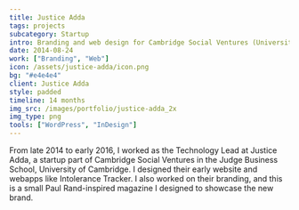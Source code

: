 ```yaml
---
title: Justice Adda
tags: projects
subcategory: Startup
intro: Branding and web design for Cambridge Social Ventures (University of Cambridge) startup trying to break barriers in justice.
date: 2014-08-24
work: ["Branding", "Web"]
icon: /assets/justice-adda/icon.png
bg: "#e4e4e4"
client: Justice Adda
style: padded
timeline: 14 months
img_src: /images/portfolio/justice-adda_2x
img_type: png
tools: ["WordPress", "InDesign"]
---
```


From late 2014 to early 2016, I worked as the Technology Lead at Justice Adda, a startup part of Cambridge Social Ventures in the Judge Business School, University of Cambridge. I designed their early website and webapps like Intolerance Tracker. I also worked on their branding, and this is a small Paul Rand-inspired magazine I designed to showcase the new brand.

<div class="two-images shadow">
  <div><img alt="" src="/assets/justice-adda/0001.jpg"></div>
  <div><img alt="" src="/assets/justice-adda/0002.jpg"></div>
</div>
<div class="two-images shadow">
  <div><img alt="" src="/assets/justice-adda/0003.jpg"></div>
  <div><img alt="" src="/assets/justice-adda/0004.jpg"></div>
</div>
<div class="two-images shadow">
  <div><img alt="" src="/assets/justice-adda/0005.jpg"></div>
  <div><img alt="" src="/assets/justice-adda/0006.jpg"></div>
</div>
<div class="two-images shadow">
  <div><img alt="" src="/assets/justice-adda/0007.jpg"></div>
  <div><img alt="" src="/assets/justice-adda/0008.jpg"></div>
</div>
<div class="two-images shadow">
  <div><img alt="" src="/assets/justice-adda/0009.jpg"></div>
  <div><img alt="" src="/assets/justice-adda/0010.jpg"></div>
</div>
<div class="two-images shadow">
  <div><img alt="" src="/assets/justice-adda/0011.jpg"></div>
  <div><img alt="" src="/assets/justice-adda/0012.jpg"></div>
</div>
<div class="two-images shadow">
  <div><img alt="" src="/assets/justice-adda/0013.jpg"></div>
  <div><img alt="" src="/assets/justice-adda/0014.jpg"></div>
</div>
<div class="two-images shadow">
  <div><img alt="" src="/assets/justice-adda/0015.jpg"></div>
  <div><img alt="" src="/assets/justice-adda/0016.jpg"></div>
</div>
<div class="two-images shadow">
  <div><img alt="" src="/assets/justice-adda/0017.jpg"></div>
  <div><img alt="" src="/assets/justice-adda/0018.jpg"></div>
</div>
